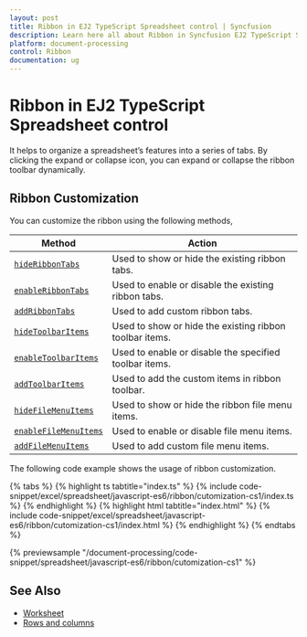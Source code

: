 ```yaml
---
layout: post
title: Ribbon in EJ2 TypeScript Spreadsheet control | Syncfusion
description: Learn here all about Ribbon in Syncfusion EJ2 TypeScript Spreadsheet control of Syncfusion Essential JS 2 and more.
platform: document-processing
control: Ribbon 
documentation: ug
---
```


# Ribbon in EJ2 TypeScript Spreadsheet control

It helps to organize a spreadsheet’s features into a series of tabs. By clicking the expand or collapse icon, you can expand or collapse the ribbon toolbar dynamically.

## Ribbon Customization

You can customize the ribbon using the following methods,

| Method | Action |
|-------|---------|
| [`hideRibbonTabs`](https://ej2.syncfusion.com/documentation/api/spreadsheet/#hideribbontabs) | Used to show or hide the existing ribbon tabs. |
| [`enableRibbonTabs`](https://ej2.syncfusion.com/documentation/api/spreadsheet/#enableribbontabs) | Used to enable or disable the existing ribbon tabs. |
| [`addRibbonTabs`](https://ej2.syncfusion.com/documentation/api/spreadsheet/#addribbontabs) | Used to add custom ribbon tabs. |
| [`hideToolbarItems`](https://ej2.syncfusion.com/documentation/api/spreadsheet/#hidetoolbaritems) | Used to show or hide the existing ribbon toolbar items. |
| [`enableToolbarItems`](https://ej2.syncfusion.com/documentation/api/spreadsheet/#enabletoolbaritems) | Used to enable or disable the specified toolbar items. |
| [`addToolbarItems`](https://ej2.syncfusion.com/documentation/api/spreadsheet/#addtoolbaritems) | Used to add the custom items in ribbon toolbar. |
| [`hideFileMenuItems`](https://ej2.syncfusion.com/documentation/api/spreadsheet/#hidefilemenuitems) | Used to show or hide the ribbon file menu items. |
| [`enableFileMenuItems`](https://ej2.syncfusion.com/documentation/api/spreadsheet/#enablefilemenuitems) | Used to enable or disable file menu items. |
| [`addFileMenuItems`](https://ej2.syncfusion.com/documentation/api/spreadsheet/#addfilemenuitems) | Used to add custom file menu items. |

The following code example shows the usage of ribbon customization.

{% tabs %}
{% highlight ts tabtitle="index.ts" %}
{% include code-snippet/excel/spreadsheet/javascript-es6/ribbon/cutomization-cs1/index.ts %}
{% endhighlight %}
{% highlight html tabtitle="index.html" %}
{% include code-snippet/excel/spreadsheet/javascript-es6/ribbon/cutomization-cs1/index.html %}
{% endhighlight %}
{% endtabs %}
        
{% previewsample "/document-processing/code-snippet/spreadsheet/javascript-es6/ribbon/cutomization-cs1" %}

## See Also

* [Worksheet](./worksheet)
* [Rows and columns](./rows-and-columns)
